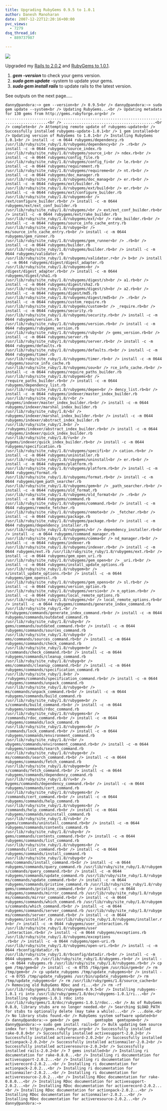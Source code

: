 ```yaml
---
title: Upgrading RubyGems 0.9.5 to 1.0.1
author: Danesh Manoharan
date: 2007-12-22T12:20:16+00:00
pvc_views:
  - 7279
dsq_thread_id:
  - 889737987

---
```

![][1]

Upgraded my [Rails to 2.0.2][2] and [RubyGems to 1.0.1][3].

  1. _**gem -version**_ to check your gems version.
  2. _**sudo gem update**_ -system to update your gems.
  3. _**sudo gem install rails**_ to update rails to the latest version.

See outputs on the next page.....  
<!--more-->

  
`danny@pandora:~> gem --version<br />
0.9.5<br />
danny@pandora:~> sudo gem update --system<br />
Updating RubyGems...<br />
Updating metadata for 130 gems from http://gems.rubyforge.org<br />
.........................................................................................<br />
.........................................<br />
complete<br />
Attempting remote update of rubygems-update<br />
Successfully installed rubygems-update-1.0.1<br />
1 gem installed<br />
Updating version of RubyGems to 1.0.1<br />
Installing RubyGems 1.0.1<br />
install -c -m 0644 rubygems/dependency.rb /usr/lib/ruby/site_ruby/1.8/rubygems/dependency<br />
.rb<br />
install -c -m 0644 rubygems/source_index.rb /usr/lib/ruby/site_ruby/1.8/rubygems/source_i<br />
ndex.rb<br />
install -c -m 0644 rubygems/config_file.rb /usr/lib/ruby/site_ruby/1.8/rubygems/config_fi<br />
le.rb<br />
install -c -m 0644 rubygems/requirement.rb /usr/lib/ruby/site_ruby/1.8/rubygems/requireme<br />
nt.rb<br />
install -c -m 0644 rubygems/doc_manager.rb /usr/lib/ruby/site_ruby/1.8/rubygems/doc_manag<br />
er.rb<br />
install -c -m 0644 rubygems/ext/builder.rb /usr/lib/ruby/site_ruby/1.8/rubygems/ext/build<br />
er.rb<br />
install -c -m 0644 rubygems/ext/configure_builder.rb /usr/lib/ruby/site_ruby/1.8/rubygems<br />
/ext/configure_builder.rb<br />
install -c -m 0644 rubygems/ext/ext_conf_builder.rb /usr/lib/ruby/site_ruby/1.8/rubygems/<br />
ext/ext_conf_builder.rb<br />
install -c -m 0644 rubygems/ext/rake_builder.rb /usr/lib/ruby/site_ruby/1.8/rubygems/ext/<br />
rake_builder.rb<br />
install -c -m 0644 rubygems/source_info_cache_entry.rb /usr/lib/ruby/site_ruby/1.8/rubyge<br />
ms/source_info_cache_entry.rb<br />
install -c -m 0644 rubygems/gem_runner.rb /usr/lib/ruby/site_ruby/1.8/rubygems/gem_runner<br />
.rb<br />
install -c -m 0644 rubygems/builder.rb /usr/lib/ruby/site_ruby/1.8/rubygems/builder.rb<br />
install -c -m 0644 rubygems/validator.rb /usr/lib/ruby/site_ruby/1.8/rubygems/validator.r<br />
b<br />
install -c -m 0644 rubygems/digest/digest_adapter.rb /usr/lib/ruby/site_ruby/1.8/rubygems<br />
/digest/digest_adapter.rb<br />
install -c -m 0644 rubygems/digest/sha1.rb /usr/lib/ruby/site_ruby/1.8/rubygems/digest/sh<br />
a1.rb<br />
install -c -m 0644 rubygems/digest/sha2.rb /usr/lib/ruby/site_ruby/1.8/rubygems/digest/sh<br />
a2.rb<br />
install -c -m 0644 rubygems/digest/md5.rb /usr/lib/ruby/site_ruby/1.8/rubygems/digest/md5<br />
.rb<br />
install -c -m 0644 rubygems/custom_require.rb /usr/lib/ruby/site_ruby/1.8/rubygems/custom<br />
_require.rb<br />
install -c -m 0644 rubygems/security.rb /usr/lib/ruby/site_ruby/1.8/rubygems/security.rb<br />
install -c -m 0644 rubygems/version.rb /usr/lib/ruby/site_ruby/1.8/rubygems/version.rb<br />
install -c -m 0644 rubygems/rubygems_version.rb /usr/lib/ruby/site_ruby/1.8/rubygems/ruby<br />
gems_version.rb<br />
install -c -m 0644 rubygems/server.rb /usr/lib/ruby/site_ruby/1.8/rubygems/server.rb<br />
install -c -m 0644 rubygems/defaults.rb /usr/lib/ruby/site_ruby/1.8/rubygems/defaults.rb<br />
install -c -m 0644 rubygems/timer.rb /usr/lib/ruby/site_ruby/1.8/rubygems/timer.rb<br />
install -c -m 0644 rubygems/source_info_cache.rb /usr/lib/ruby/site_ruby/1.8/rubygems/sou<br />
rce_info_cache.rb<br />
install -c -m 0644 rubygems/require_paths_builder.rb /usr/lib/ruby/site_ruby/1.8/rubygems<br />
/require_paths_builder.rb<br />
install -c -m 0644 rubygems/dependency_list.rb /usr/lib/ruby/site_ruby/1.8/rubygems/depen<br />
dency_list.rb<br />
install -c -m 0644 rubygems/indexer/master_index_builder.rb /usr/lib/ruby/site_ruby/1.8/r<br />
ubygems/indexer/master_index_builder.rb<br />
install -c -m 0644 rubygems/indexer/marshal_index_builder.rb /usr/lib/ruby/site_ruby/1.8/<br />
rubygems/indexer/marshal_index_builder.rb<br />
install -c -m 0644 rubygems/indexer/abstract_index_builder.rb /usr/lib/ruby/site_ruby/1.8<br />
/rubygems/indexer/abstract_index_builder.rb<br />
install -c -m 0644 rubygems/indexer/quick_index_builder.rb /usr/lib/ruby/site_ruby/1.8/ru<br />
bygems/indexer/quick_index_builder.rb<br />
install -c -m 0644 rubygems/specification.rb /usr/lib/ruby/site_ruby/1.8/rubygems/specifi<br />
cation.rb<br />
install -c -m 0644 rubygems/uninstaller.rb /usr/lib/ruby/site_ruby/1.8/rubygems/uninstall<br />
er.rb<br />
install -c -m 0644 rubygems/platform.rb /usr/lib/ruby/site_ruby/1.8/rubygems/platform.rb<br />
install -c -m 0644 rubygems/format.rb /usr/lib/ruby/site_ruby/1.8/rubygems/format.rb<br />
install -c -m 0644 rubygems/gem_path_searcher.rb /usr/lib/ruby/site_ruby/1.8/rubygems/gem<br />
_path_searcher.rb<br />
install -c -m 0644 rubygems/old_format.rb /usr/lib/ruby/site_ruby/1.8/rubygems/old_format<br />
.rb<br />
install -c -m 0644 rubygems/command.rb /usr/lib/ruby/site_ruby/1.8/rubygems/command.rb<br />
install -c -m 0644 rubygems/remote_fetcher.rb /usr/lib/ruby/site_ruby/1.8/rubygems/remote<br />
_fetcher.rb<br />
install -c -m 0644 rubygems/package.rb /usr/lib/ruby/site_ruby/1.8/rubygems/package.rb<br />
install -c -m 0644 rubygems/dependency_installer.rb /usr/lib/ruby/site_ruby/1.8/rubygems/<br />
dependency_installer.rb<br />
install -c -m 0644 rubygems/command_manager.rb /usr/lib/ruby/site_ruby/1.8/rubygems/comma<br />
nd_manager.rb<br />
install -c -m 0644 rubygems/indexer.rb /usr/lib/ruby/site_ruby/1.8/rubygems/indexer.rb<br />
install -c -m 0644 rubygems/ext.rb /usr/lib/ruby/site_ruby/1.8/rubygems/ext.rb<br />
install -c -m 0644 rubygems/gem_open_uri.rb /usr/lib/ruby/site_ruby/1.8/rubygems/gem_open<br />
_uri.rb<br />
install -c -m 0644 rubygems/install_update_options.rb /usr/lib/ruby/site_ruby/1.8/rubygem<br />
s/install_update_options.rb<br />
install -c -m 0644 rubygems/gem_openssl.rb /usr/lib/ruby/site_ruby/1.8/rubygems/gem_opens<br />
sl.rb<br />
install -c -m 0644 rubygems/version_option.rb /usr/lib/ruby/site_ruby/1.8/rubygems/versio<br />
n_option.rb<br />
install -c -m 0644 rubygems/local_remote_options.rb /usr/lib/ruby/site_ruby/1.8/rubygems/<br />
local_remote_options.rb<br />
install -c -m 0644 rubygems/commands/generate_index_command.rb /usr/lib/ruby/site_ruby/1.<br />
8/rubygems/commands/generate_index_command.rb<br />
install -c -m 0644 rubygems/commands/outdated_command.rb /usr/lib/ruby/site_ruby/1.8/ruby<br />
gems/commands/outdated_command.rb<br />
install -c -m 0644 rubygems/commands/sources_command.rb /usr/lib/ruby/site_ruby/1.8/rubyg<br />
ems/commands/sources_command.rb<br />
install -c -m 0644 rubygems/commands/check_command.rb /usr/lib/ruby/site_ruby/1.8/rubygem<br />
s/commands/check_command.rb<br />
install -c -m 0644 rubygems/commands/cleanup_command.rb /usr/lib/ruby/site_ruby/1.8/rubyg<br />
ems/commands/cleanup_command.rb<br />
install -c -m 0644 rubygems/commands/specification_command.rb /usr/lib/ruby/site_ruby/1.8<br />
/rubygems/commands/specification_command.rb<br />
install -c -m 0644 rubygems/commands/unpack_command.rb /usr/lib/ruby/site_ruby/1.8/rubyge<br />
ms/commands/unpack_command.rb<br />
install -c -m 0644 rubygems/commands/build_command.rb /usr/lib/ruby/site_ruby/1.8/rubygem<br />
s/commands/build_command.rb<br />
install -c -m 0644 rubygems/commands/rdoc_command.rb /usr/lib/ruby/site_ruby/1.8/rubygems<br />
/commands/rdoc_command.rb<br />
install -c -m 0644 rubygems/commands/lock_command.rb /usr/lib/ruby/site_ruby/1.8/rubygems<br />
/commands/lock_command.rb<br />
install -c -m 0644 rubygems/commands/environment_command.rb /usr/lib/ruby/site_ruby/1.8/r<br />
ubygems/commands/environment_command.rb<br />
install -c -m 0644 rubygems/commands/search_command.rb /usr/lib/ruby/site_ruby/1.8/rubyge<br />
ms/commands/search_command.rb<br />
install -c -m 0644 rubygems/commands/fetch_command.rb /usr/lib/ruby/site_ruby/1.8/rubygem<br />
s/commands/fetch_command.rb<br />
install -c -m 0644 rubygems/commands/dependency_command.rb /usr/lib/ruby/site_ruby/1.8/ru<br />
bygems/commands/dependency_command.rb<br />
install -c -m 0644 rubygems/commands/cert_command.rb /usr/lib/ruby/site_ruby/1.8/rubygems<br />
/commands/cert_command.rb<br />
install -c -m 0644 rubygems/commands/help_command.rb /usr/lib/ruby/site_ruby/1.8/rubygems<br />
/commands/help_command.rb<br />
install -c -m 0644 rubygems/commands/uninstall_command.rb /usr/lib/ruby/site_ruby/1.8/rub<br />
ygems/commands/uninstall_command.rb<br />
install -c -m 0644 rubygems/commands/contents_command.rb /usr/lib/ruby/site_ruby/1.8/ruby<br />
gems/commands/contents_command.rb<br />
install -c -m 0644 rubygems/commands/list_command.rb /usr/lib/ruby/site_ruby/1.8/rubygems<br />
/commands/list_command.rb<br />
install -c -m 0644 rubygems/commands/install_command.rb /usr/lib/ruby/site_ruby/1.8/rubyg<br />
ems/commands/install_command.rb<br />
install -c -m 0644 rubygems/commands/query_command.rb /usr/lib/ruby/site_ruby/1.8/rubygem                                                  s/commands/query_command.rb<br />
install -c -m 0644 rubygems/commands/update_command.rb /usr/lib/ruby/site_ruby/1.8/rubyge                                                  ms/commands/update_command.rb<br />
install -c -m 0644 rubygems/commands/pristine_command.rb /usr/lib/ruby/site_ruby/1.8/ruby                                                  gems/commands/pristine_command.rb<br />
install -c -m 0644 rubygems/commands/mirror_command.rb /usr/lib/ruby/site_ruby/1.8/rubyge                                                  ms/commands/mirror_command.rb<br />
install -c -m 0644 rubygems/commands/which_command.rb /usr/lib/ruby/site_ruby/1.8/rubygem                                                  s/commands/which_command.rb<br />
install -c -m 0644 rubygems/commands/server_command.rb /usr/lib/ruby/site_ruby/1.8/rubyge                                                  ms/commands/server_command.rb<br />
install -c -m 0644 rubygems/installer.rb /usr/lib/ruby/site_ruby/1.8/rubygems/installer.r                                                  b<br />
install -c -m 0644 rubygems/user_interaction.rb /usr/lib/ruby/site_ruby/1.8/rubygems/user                                                  _interaction.rb<br />
install -c -m 0644 rubygems/exceptions.rb /usr/lib/ruby/site_ruby/1.8/rubygems/exceptions                                                  .rb<br />
install -c -m 0644 rubygems/open-uri.rb /usr/lib/ruby/site_ruby/1.8/rubygems/open-uri.rb<br />
install -c -m 0644 rbconfig/datadir.rb /usr/lib/ruby/site_ruby/1.8/rbconfig/datadir.rb<br />
install -c -m 0644 ubygems.rb /usr/lib/ruby/site_ruby/1.8/ubygems.rb<br />
install -c -m 0644 rubygems.rb /usr/lib/ruby/site_ruby/1.8/rubygems.rb<br />
cp gem /tmp/gem<br />
install -c -m 0755 /tmp/gem /usr/bin/gem<br />
rm /tmp/gem<br />
cp update_rubygems /tmp/update_rubygems<br />
install -c -m 0755 /tmp/update_rubygems /usr/bin/update_rubygems<br />
rm /tmp/update_rubygems<br />
rm /usr/lib/ruby/gems/1.8/source_cache<br />
Removing old RubyGems RDoc and ri...<br />
rm -rf /usr/lib/ruby/gems/1.8/doc/rubygems-0.9.5<br />
Installing rubygems-1.0.1 ri into /usr/lib/ruby/gems/1.8/doc/rubygems-1.0.1/ri...<br />
Installing rubygems-1.0.1 rdoc into /usr/lib/ruby/gems/1.8/doc/rubygems-1.0.1/rdoc...<br />
As of RubyGems 0.8.0, library stubs are no longer needed.<br />
Searching $LOAD_PATH for stubs to optionally delete (may take a while)...<br />
...done.<br />
No library stubs found.<br />
RubyGems system software updated<br />
danny@pandora:~> gem<br />
gem       gemtopbm  gemtopnm<br />
danny@pandora:~> sudo gem install rails<br />
Bulk updating Gem source index for: http://gems.rubyforge.org<br />
Successfully installed rake-0.8.0<br />
Successfully installed activesupport-2.0.2<br />
Successfully installed activerecord-2.0.2<br />
Successfully installed actionpack-2.0.2<br />
Successfully installed actionmailer-2.0.2<br />
Successfully installed activeresource-2.0.2<br />
Successfully installed rails-2.0.2<br />
7 gems installed<br />
Installing ri documentation for rake-0.8.0...<br />
Installing ri documentation for activesupport-2.0.2...<br />
Installing ri documentation for activerecord-2.0.2...<br />
Installing ri documentation for actionpack-2.0.2...<br />
Installing ri documentation for actionmailer-2.0.2...<br />
Installing ri documentation for activeresource-2.0.2...<br />
Installing RDoc documentation for rake-0.8.0...<br />
Installing RDoc documentation for activesupport-2.0.2...<br />
Installing RDoc documentation for activerecord-2.0.2...<br />
Installing RDoc documentation for actionpack-2.0.2...<br />
Installing RDoc documentation for actionmailer-2.0.2...<br />
Installing RDoc documentation for activeresource-2.0.2...<br />
danny@pandora:~>`

 [1]: http://img179.imageshack.us/img179/2953/railsdh7.png
 [2]: http://weblog.rubyonrails.org/2007/12/17/rails-2-0-2-some-new-defaults-and-a-few-fixes
 [3]: http://weblog.rubyonrails.org/2007/12/19/trouble-installing-new-gems